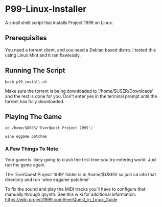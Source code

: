 # P99-Linux-Installer
A small shell script that installs Project 1999 on Linux.

## Prerequisites
You need a torrent client, and you need a Debian based distro. I tested this using Linux Mint and it ran flawlessly.

## Running The Script
```
bash p99_install.sh
```
Make sure the torrent is being downloaded to '/home/$USER/Downloads' and the rest is done for you. Don't enter yes in the terminal prompt until the torrent has fully downloaded.

## Playing The Game
```
cd /home/$USER/'EverQuest Project 1999'/
```
```
wine eqgame patchme
```


### A Few Things To Note
Your game is likely going to crash the first time you try entering world. Just run the game again.

The 'EverQuest Project 1999' folder is in /home/$USER/ so just cd into that directory and run 'wine eqgame patchme'

To fix the sound and play the MIDI tracks you'll have to configure that manually through qsynth. See this wiki for additional information: https://wiki.project1999.com/EverQuest_in_Linux_Guide
